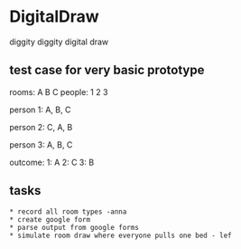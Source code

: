 # DigitalDraw
diggity diggity digital draw

## test case for very basic prototype

rooms:  A B C
people: 1 2 3


person 1:
    A, B, C

person 2:
    C, A, B

person 3:
    A, B, C

outcome:
1: A
2: C
3: B

## tasks

    * record all room types -anna
    * create google form
    * parse output from google forms
    * simulate room draw where everyone pulls one bed - lef

    
